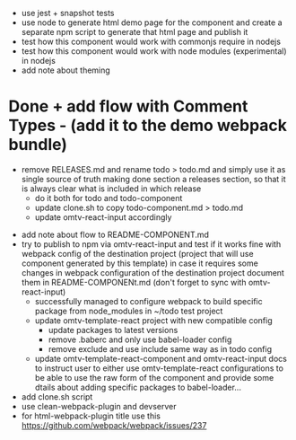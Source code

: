 - use jest + snapshot tests
- use node to generate html demo page for the component and create a separate
  npm script to generate that html page and publish it
- test how this component would work with commonjs require in nodejs
- test how this component would work with node modules (experimental) in nodejs
- add note about theming

# Done + add flow with Comment Types - (add it to the demo webpack bundle)
* remove RELEASES.md and rename todo > todo.md and simply use it as single
  source of truth making done section a releases section, so that it is
  always clear what is included in which release
  + do it both for todo and todo-component
  + update clone.sh to copy todo-component.md > todo.md
  + update omtv-react-input accordingly
+ add note about flow to README-COMPONENT.md
+ try to publish to npm via omtv-react-input and test if it works fine
  with webpack config of the destination project (project that will use
  component generated by this template)
  in case it requires some changes in webpack configuration of the
  destination project document them in README-COMPONENt.md
  (don't forget to sync with omtv-react-input)
  + successfully managed to configure webpack to build specific package from
    node_modules in ~/todo test project
  + update omtv-template-react project with new compatible config
    + update packages to latest versions
    + remove .baberc and only use babel-loader config
    + remove exclude and use include same way as in todo config
  + update omtv-template-react-component and omtv-react-input docs to instruct
    user to either use omtv-template-react configurations to be able to use
    the raw form of the component and provide some dtails about adding specific
    packages to babel-loader...
+ add clone.sh script
+ use clean-webpack-plugin and devserver
+ for html-webpack-plugin title use this
  https://github.com/webpack/webpack/issues/237
